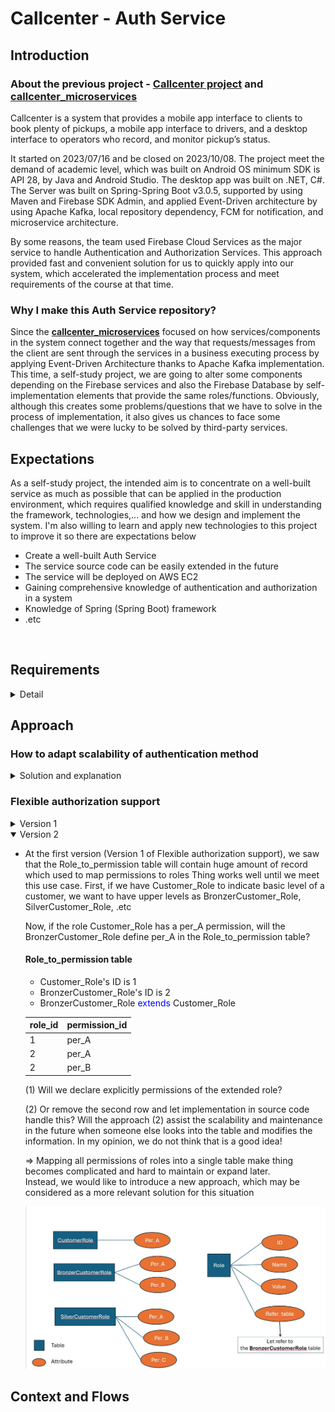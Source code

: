 # Callcenter - Auth Service

## Introduction

### About the previous project - [Callcenter project](https://github.com/MiwaUS7605/fit_20clc_hcmus_software_architecture) and [callcenter_microservices](https://github.com/PHoaiLe/call_center_microservices)

Callcenter is a system that provides a mobile app interface to clients to book plenty of pickups, 
a mobile app interface to drivers, and a desktop interface to operators who record, and monitor pickup’s status. 
<br/>

It started on 2023/07/16 and be closed on 2023/10/08. The project meet the demand of academic level,
which was built on Android OS minimum SDK is API 28, by Java and Android Studio. 
The desktop app was built on .NET, C#. The Server was built on Spring-Spring Boot v3.0.5, 
supported by using Maven and Firebase SDK Admin, and applied Event-Driven architecture by using Apache Kafka, local repository
dependency, FCM for notification, and microservice architecture.
<br/>

By some reasons, the team used Firebase Cloud Services as the major service to handle Authentication and Authorization Services.
This approach provided fast and convenient solution for us to quickly apply into our system, which accelerated the implementation
process and meet requirements of the course at that time.

### Why I make this Auth Service repository?
Since the **[callcenter_microservices](https://github.com/PHoaiLe/call_center_microservices)** focused on how services/components in the system connect together and the way that requests/messages 
from the client are sent through the services in a business executing process by applying Event-Driven Architecture thanks to Apache Kafka implementation.
This time, a self-study project, we are going to alter some components depending on the Firebase services and also the Firebase Database 
by self-implementation elements that provide the same roles/functions. Obviously, although this creates some problems/questions that we have to solve in the process of implementation,
it also gives us chances to face some challenges that we were lucky to be solved by third-party services.
<br/>

## Expectations
As a self-study project, the intended aim is to concentrate on a well-built service as much as possible that can be applied in the production environment, 
which requires qualified knowledge and skill in understanding the framework, technologies,... and how we design and implement the system.
I'm also willing to learn and apply new technologies to this project to improve it so there are expectations below
<br/>

- Create a well-built Auth Service
- The service source code can be easily extended in the future
- The service will be deployed on AWS EC2
- Gaining comprehensive knowledge of authentication and authorization in a system
- Knowledge of Spring (Spring Boot) framework
- .etc
<br/>

## Requirements
<details>
<summary>Detail</summary>

- Create a service that can accept multiple ways of authentication. At the beginning, the service provides an email-password authentication method. In the future, however,
the service can give the ability to scale the authentication method without affecting the current implementation. Each
method may require different schema to handle its own business, which requires the service can adapt a new schema and easily adjust it into the schema used
for account storage.
- Authorization without the estimated amount of roles. In reality, when a system becomes larger or provides services to external consumers, it brings a challenge to the Auth service
that must handle the larger amount of roles or permissions inserted. It is not ideal to change or refactor on-working features for adding new roles or looking into each API to replace
the current logical flow every time one role be considered.
- Applying refresh token rotation implementation, which adapts requirements at basic level.
- Handle multiple requests, apply Non-blocking I/O
- Verify token or authorization via gRPC
- Implement clean, scalable, easily maintained source code
- 
- (*) Requirements will be improved later
- <br/>
</details>

## Approach

### How to adapt scalability of authentication method
<details>
<summary>Solution and explanation</summary>

-   At the first requirement, we mentioned the scalability of the authentication method the service is expected to provide.
    <br/>**Why do we need this ability?**<br/>
    At the beginning of the process, our service may need to serve one method, the simplest one, email-password authentication. With the natural approach, we can define an Account table that
    each record has email and password attribute. However, if the service need to extend authentication method, this approach forces us to redefine the account table since each authentication
    may require specific storage information for logical and business execution.
    
    One of solution suggested is that we separate authentication information to tables, which store their own information. The account table now will serve an attribute called **"auth_info_id"**
    that refer to authentication tables according to defined condition implemented.

    ![redefined account table](./images/account_table_v1.jpg)
    
    Consequently, the service provides the ability to scale on the number of authentication methods without redefined existing tables. For each new method added, changed, or removed, we only execute
    on a separate feature, this won't affect other features in the database and the source code become more flexible by applying suitable design patterns.

</details>

### Flexible authorization support

<details>
    <summary><a>Version 1</a></summary>

-   Moreover, we also design tables as Role, Permission, Role_Permission to apply role-permission access control. Since the service is intentionally separated auth service, its goal is to provide 
    remote access control or authorization properly via tokens sent to client services when they send authentication request to the service.

    ![tables serve for role-permission access control](./images/role_permission_access_control.jpg)

    And we added a table called **"Permission-be-limited-of-accounts-for-some-issues Table"** or **"banned-permission"** for short. In some regular use cases like a just-created account, we want to prohibit or limit
    some permissions, features or simply some APIs, we do not want to allow a just-created account of a driver to receive and accept booking request from customers until he/she provide the driving license information which
    is required to activate a driver's account.

    ![table of banned permission](./images/banned_permission.jpg)
    
    This is the first version of **Permission-be-limited-of-accounts-for-some-issues Table** :)) We will improve and update this document later
    
    In addition, to serve the refresh token rotation feature, the database should provide a table to store and manage generated refresh tokens when the service receives authentication requests or refresh-token requests.
    The record concentrates on what is the token generated, which account the token belong to, the issued time, expiration, the used time of the token. This is the initialized level and customized version which is based
    on reference of refresh token rotation.

    ![refresh token reotation](./images/refresh_token_table.jpg)
    
    The general relationship of featured tables in the database is provided below
    ![relationships of tables in the database](./images/tables_v1.jpg)

</details>

<details open>
    <summary><a>Version 2</a></summary>

-   At the first version (Version 1 of Flexible authorization support), we saw that the Role_to_permission table will contain huge amount of record which used to map permissions to roles
    Thing works well until we meet this use case. First, if we have Customer_Role to indicate basic level of a customer, we want to have upper levels as BronzerCustomer_Role, SilverCustomer_Role, .etc
    
    Now, if the role Customer_Role has a per_A permission, will the BronzerCustomer_Role define per_A in the Role_to_permission table?
    
    #### Role_to_permission table

    - Customer_Role's ID is 1 <br/>
    - BronzerCustomer_Role's ID is 2
    - BronzerCustomer_Role <font color="blue">extends</font> Customer_Role

    | role_id | permission_id |
    |---| ---|
    | 1        | per_A         |
    | 2        | per_A         |
    | 2        | per_B         |

    (1) Will we declare explicitly permissions of the extended role?

    (2) Or remove the second row and let implementation in source code handle this? Will the approach (2) assist the scalability and maintenance in the future when someone else looks into the table and modifies
    the information. In my opinion, we do not think that is a good idea!
    
    => Mapping all permissions of roles into a single table make thing becomes complicated and hard to maintain or expand later.<br/>
    Instead, we would like to introduce a new approach, which may be considered as a more relevant solution for this situation
    
    ![Idea of role_permission_access_control version 2](./images/role_permission_access_control_v2_idea.jpg)

[//]: # (    ![role_permission access control version 2]&#40;./images/role_permission_access_control_v2.jpg&#41;)

    
    
</details>

## Context and Flows